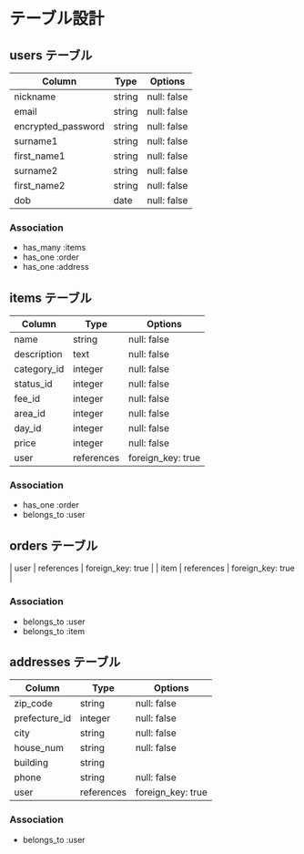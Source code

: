 # テーブル設計

## users テーブル

| Column   | Type   | Options     |
| -------- | ------ | ----------- |
| nickname | string | null: false |
| email    | string | null: false |
| encrypted_password | string | null: false |
| surname1    | string | null: false |
| first_name1 | string | null: false |
| surname2    | string | null: false |
| first_name2 | string | null: false |
| dob         | date   | null: false |

### Association

- has_many :items
- has_one :order
- has_one :address

## items テーブル

| Column | Type   | Options     |
| ------ | ------ | ----------- |
| name | string | null: false |
| description | text | null: false |
| category_id | integer | null: false |
| status_id   | integer | null: false |
| fee_id      | integer | null: false |
| area_id     | integer | null: false |
| day_id     | integer | null: false |
| price       | integer | null: false |
| user        | references | foreign_key: true |

### Association

- has_one :order
- belongs_to :user

## orders テーブル

| user       | references | foreign_key: true |
| item       | references | foreign_key: true |

### Association

- belongs_to :user
- belongs_to :item

## addresses テーブル

| Column  | Type       | Options                        |
| ------- | ---------- | ------------------------------ |
| zip_code | string | null: false |
| prefecture_id | integer | null: false |
| city          | string | null: false |
| house_num     | string | null: false |
| building      | string |
| phone         | string | null: false |
| user | references | foreign_key: true |

### Association

- belongs_to :user
